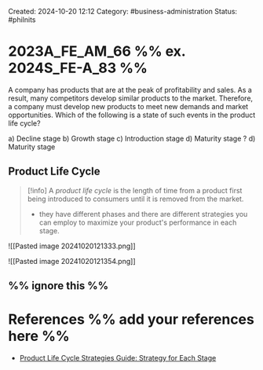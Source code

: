 Created: 2024-10-20 12:12
Category: #business-administration 
Status: #philnits



# 2023A_FE_AM_66 %% ex. 2024S_FE-A_83 %%

A company has products that are at the peak of profitability and sales. As a result, many competitors develop similar products to the market. Therefore, a company must develop new products to meet new demands and market opportunities. Which of the following is a state of such events in the product life cycle?

a) Decline stage
b) Growth stage
c) Introduction stage
d) Maturity stage
? 
d) Maturity stage

## Product Life Cycle

> [!info] A _product life cycle_ is the length of time from a product first being introduced to consumers until it is removed from the market.
> - they have different phases and there are different strategies you can employ to maximize your product's performance in each stage.

![[Pasted image 20241020121333.png]]

![[Pasted image 20241020121354.png]]


%% ignore this %%
---









# References %% add your references here %%
- [Product Life Cycle Strategies Guide: Strategy for Each Stage](https://www.sprintzeal.com/blog/product-life-cycle-strategies)